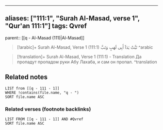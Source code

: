 
---
aliases: ["111:1", "Surah Al-Masad, verse 1", "Qur'an 111:1"]
tags: Qvref
---

parent:: [[q - Al-Masad (111)|Al-Masad]]

> [!arabic]+ Surah Al-Masad, Verse 1 (111:1)
> <span class="quran-arabic"> تَبَّتْ يَدَآ أَبِى لَهَبٍ وَتَبَّ</span>
^arabic

> [!translation]+ Surah Al-Masad, Verse 1 (111:1) - Translation
> Да пропадут пропадом руки Абу Лахаба, и сам он пропал.
^translation



## Related notes
```dataview
LIST from [[q - 111 - 1]]
WHERE !contains(file.name, "q - ")
SORT file.name ASC
```

### Related verses (footnote backlinks)
```dataview
LIST FROM [[q - 111 - 1]] AND #Qvref
SORT file.name ASC
```

